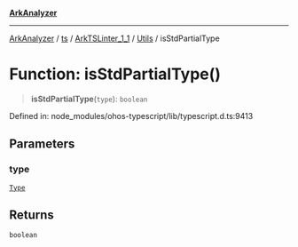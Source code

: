 [**ArkAnalyzer**](../../../../../../../../README.md)

***

[ArkAnalyzer](../../../../../../../../globals.md) / [ts](../../../../../README.md) / [ArkTSLinter\_1\_1](../../../README.md) / [Utils](../README.md) / isStdPartialType

# Function: isStdPartialType()

> **isStdPartialType**(`type`): `boolean`

Defined in: node\_modules/ohos-typescript/lib/typescript.d.ts:9413

## Parameters

### type

[`Type`](../../../../../interfaces/Type.md)

## Returns

`boolean`

